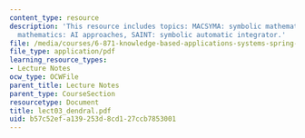 ```yaml
---
content_type: resource
description: 'This resource includes topics: MACSYMA: symbolic mathematics, symbolic
  mathematics: AI approaches, SAINT: symbolic automatic integrator.'
file: /media/courses/6-871-knowledge-based-applications-systems-spring-2005/b57c52efa139253d8cd127ccb7853001_lect03_dendral.pdf
file_type: application/pdf
learning_resource_types:
- Lecture Notes
ocw_type: OCWFile
parent_title: Lecture Notes
parent_type: CourseSection
resourcetype: Document
title: lect03_dendral.pdf
uid: b57c52ef-a139-253d-8cd1-27ccb7853001
---
```

